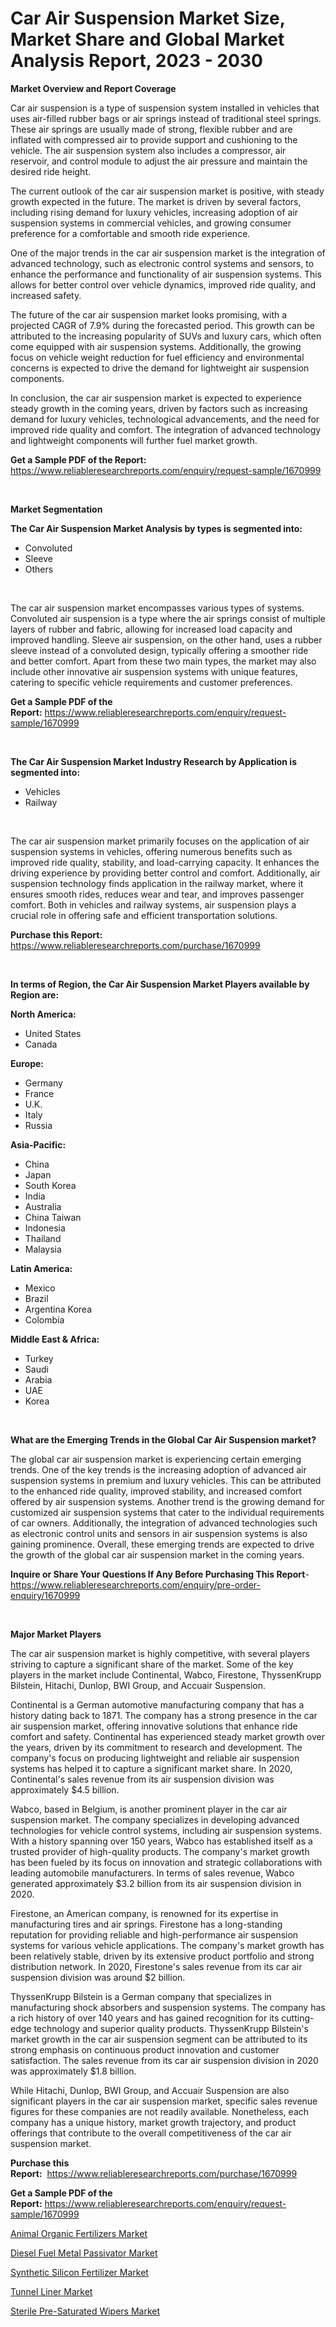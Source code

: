 <p><h1>Car Air Suspension Market Size, Market Share and Global Market Analysis Report, 2023 - 2030</h1></p><p><strong>Market Overview and Report Coverage</strong></p>
<p><p>Car air suspension is a type of suspension system installed in vehicles that uses air-filled rubber bags or air springs instead of traditional steel springs. These air springs are usually made of strong, flexible rubber and are inflated with compressed air to provide support and cushioning to the vehicle. The air suspension system also includes a compressor, air reservoir, and control module to adjust the air pressure and maintain the desired ride height.</p><p>The current outlook of the car air suspension market is positive, with steady growth expected in the future. The market is driven by several factors, including rising demand for luxury vehicles, increasing adoption of air suspension systems in commercial vehicles, and growing consumer preference for a comfortable and smooth ride experience.</p><p>One of the major trends in the car air suspension market is the integration of advanced technology, such as electronic control systems and sensors, to enhance the performance and functionality of air suspension systems. This allows for better control over vehicle dynamics, improved ride quality, and increased safety.</p><p>The future of the car air suspension market looks promising, with a projected CAGR of 7.9% during the forecasted period. This growth can be attributed to the increasing popularity of SUVs and luxury cars, which often come equipped with air suspension systems. Additionally, the growing focus on vehicle weight reduction for fuel efficiency and environmental concerns is expected to drive the demand for lightweight air suspension components.</p><p>In conclusion, the car air suspension market is expected to experience steady growth in the coming years, driven by factors such as increasing demand for luxury vehicles, technological advancements, and the need for improved ride quality and comfort. The integration of advanced technology and lightweight components will further fuel market growth.</p></p>
<p><strong>Get a Sample PDF of the Report:</strong> <a href="https://www.reliableresearchreports.com/enquiry/request-sample/1670999">https://www.reliableresearchreports.com/enquiry/request-sample/1670999</a></p>
<p>&nbsp;</p>
<p><strong>Market Segmentation</strong></p>
<p><strong>The Car Air Suspension Market Analysis by types is segmented into:</strong></p>
<p><ul><li>Convoluted</li><li>Sleeve</li><li>Others</li></ul></p>
<p>&nbsp;</p>
<p><p>The car air suspension market encompasses various types of systems. Convoluted air suspension is a type where the air springs consist of multiple layers of rubber and fabric, allowing for increased load capacity and improved handling. Sleeve air suspension, on the other hand, uses a rubber sleeve instead of a convoluted design, typically offering a smoother ride and better comfort. Apart from these two main types, the market may also include other innovative air suspension systems with unique features, catering to specific vehicle requirements and customer preferences.</p></p>
<p><strong>Get a Sample PDF of the Report:</strong>&nbsp;<a href="https://www.reliableresearchreports.com/enquiry/request-sample/1670999">https://www.reliableresearchreports.com/enquiry/request-sample/1670999</a></p>
<p>&nbsp;</p>
<p><strong>The Car Air Suspension Market Industry Research by Application is segmented into:</strong></p>
<p><ul><li>Vehicles</li><li>Railway</li></ul></p>
<p>&nbsp;</p>
<p><p>The car air suspension market primarily focuses on the application of air suspension systems in vehicles, offering numerous benefits such as improved ride quality, stability, and load-carrying capacity. It enhances the driving experience by providing better control and comfort. Additionally, air suspension technology finds application in the railway market, where it ensures smooth rides, reduces wear and tear, and improves passenger comfort. Both in vehicles and railway systems, air suspension plays a crucial role in offering safe and efficient transportation solutions.</p></p>
<p><strong>Purchase this Report:</strong>&nbsp; <a href="https://www.reliableresearchreports.com/purchase/1670999">https://www.reliableresearchreports.com/purchase/1670999</a></p>
<p>&nbsp;</p>
<p><strong>In terms of Region, the Car Air Suspension Market Players available by Region are:</strong></p>
<p>
    <p> <strong> North America: </strong>
        <ul>
            <li>United States</li>
            <li>Canada</li>
        </ul>
        </p> 
    <p> <strong> Europe: </strong>
        <ul>
            <li>Germany</li>
            <li>France</li>
            <li>U.K.</li>
            <li>Italy</li>
            <li>Russia</li>
        </ul>
        </p> 
    <p> <strong> Asia-Pacific: </strong>
        <ul>
            <li>China</li>
            <li>Japan</li>
            <li>South Korea</li>
            <li>India</li>
            <li>Australia</li>
            <li>China Taiwan</li>
            <li>Indonesia</li>
            <li>Thailand</li>
            <li>Malaysia</li>
        </ul>
        </p> 
    <p> <strong> Latin America: </strong>
        <ul>
            <li>Mexico</li>
            <li>Brazil</li>
            <li>Argentina Korea</li>
            <li>Colombia</li>
        </ul>
        </p> 
    <p> <strong> Middle East & Africa: </strong>
        <ul>
            <li>Turkey</li>
            <li>Saudi</li>
            <li>Arabia</li>
            <li>UAE</li>
            <li>Korea</li>
        </ul>
    </p>
    </p>
<p>&nbsp;</p>
<p><strong>What are the Emerging Trends in the Global Car Air Suspension market?</strong></p>
<p><p>The global car air suspension market is experiencing certain emerging trends. One of the key trends is the increasing adoption of advanced air suspension systems in premium and luxury vehicles. This can be attributed to the enhanced ride quality, improved stability, and increased comfort offered by air suspension systems. Another trend is the growing demand for customized air suspension systems that cater to the individual requirements of car owners. Additionally, the integration of advanced technologies such as electronic control units and sensors in air suspension systems is also gaining prominence. Overall, these emerging trends are expected to drive the growth of the global car air suspension market in the coming years.</p></p>
<p><strong>Inquire or Share Your Questions If Any Before Purchasing This Report</strong>- <a href="https://www.reliableresearchreports.com/enquiry/pre-order-enquiry/1670999">https://www.reliableresearchreports.com/enquiry/pre-order-enquiry/1670999</a></p>
<p>&nbsp;</p>
<p><strong>Major Market Players</strong></p>
<p><p>The car air suspension market is highly competitive, with several players striving to capture a significant share of the market. Some of the key players in the market include Continental, Wabco, Firestone, ThyssenKrupp Bilstein, Hitachi, Dunlop, BWI Group, and Accuair Suspension.</p><p>Continental is a German automotive manufacturing company that has a history dating back to 1871. The company has a strong presence in the car air suspension market, offering innovative solutions that enhance ride comfort and safety. Continental has experienced steady market growth over the years, driven by its commitment to research and development. The company's focus on producing lightweight and reliable air suspension systems has helped it to capture a significant market share. In 2020, Continental's sales revenue from its air suspension division was approximately $4.5 billion.</p><p>Wabco, based in Belgium, is another prominent player in the car air suspension market. The company specializes in developing advanced technologies for vehicle control systems, including air suspension systems. With a history spanning over 150 years, Wabco has established itself as a trusted provider of high-quality products. The company's market growth has been fueled by its focus on innovation and strategic collaborations with leading automobile manufacturers. In terms of sales revenue, Wabco generated approximately $3.2 billion from its air suspension division in 2020.</p><p>Firestone, an American company, is renowned for its expertise in manufacturing tires and air springs. Firestone has a long-standing reputation for providing reliable and high-performance air suspension systems for various vehicle applications. The company's market growth has been relatively stable, driven by its extensive product portfolio and strong distribution network. In 2020, Firestone's sales revenue from its car air suspension division was around $2 billion.</p><p>ThyssenKrupp Bilstein is a German company that specializes in manufacturing shock absorbers and suspension systems. The company has a rich history of over 140 years and has gained recognition for its cutting-edge technology and superior quality products. ThyssenKrupp Bilstein's market growth in the car air suspension segment can be attributed to its strong emphasis on continuous product innovation and customer satisfaction. The sales revenue from its car air suspension division in 2020 was approximately $1.8 billion.</p><p>While Hitachi, Dunlop, BWI Group, and Accuair Suspension are also significant players in the car air suspension market, specific sales revenue figures for these companies are not readily available. Nonetheless, each company has a unique history, market growth trajectory, and product offerings that contribute to the overall competitiveness of the car air suspension market.</p></p>
<p><strong>Purchase this Report:</strong>&nbsp;&nbsp;<a href="https://www.reliableresearchreports.com/purchase/1670999">https://www.reliableresearchreports.com/purchase/1670999</a></p>
<p></p>
<p><strong>Get a Sample PDF of the Report:</strong>&nbsp;<a href="https://www.reliableresearchreports.com/enquiry/request-sample/1670999">https://www.reliableresearchreports.com/enquiry/request-sample/1670999</a></p>
<p><p><a href="https://www.linkedin.com/pulse/animal-organic-fertilizers-market-size-share-global-analysis/">Animal Organic Fertilizers Market</a></p><p><a href="https://medium.com/@mayrussel1912/diesel-fuel-metal-passivator-market-analysis-its-cagr-market-segmentation-and-global-industry-42977ca110cf">Diesel Fuel Metal Passivator Market</a></p><p><a href="https://www.linkedin.com/pulse/synthetic-silicon-fertilizer-market-size-share-amp-trends-analysis/">Synthetic Silicon Fertilizer Market</a></p><p><a href="https://github.com/gdfhhhj/Market-Research-Report-List-1/blob/main/tunnel-liner-market.md">Tunnel Liner Market</a></p><p><a href="https://github.com/luckyshygirl/Market-Research-Report-List-1/blob/main/sterile-pre-saturated-wipers-market.md">Sterile Pre-Saturated Wipers Market</a></p></p>